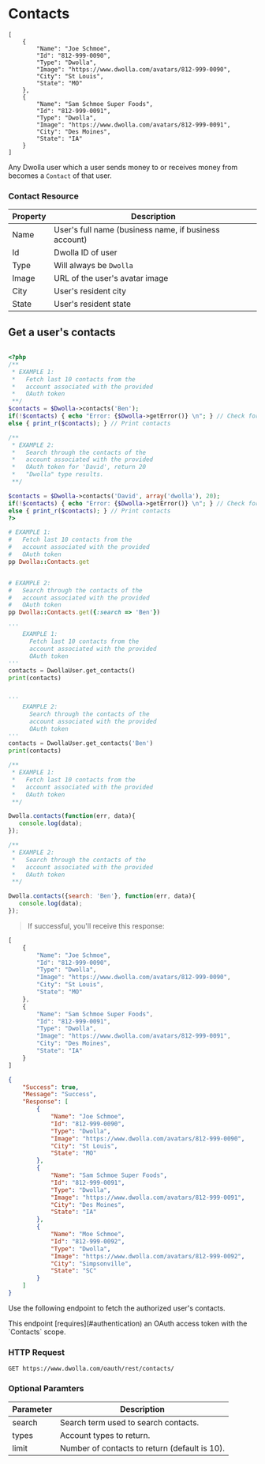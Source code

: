 # Contacts

```shell
[
    {
        "Name": "Joe Schmoe",
        "Id": "812-999-0090",
        "Type": "Dwolla",
        "Image": "https://www.dwolla.com/avatars/812-999-0090",
        "City": "St Louis",
        "State": "MO"
    },
    {
        "Name": "Sam Schmoe Super Foods",
        "Id": "812-999-0091",
        "Type": "Dwolla",
        "Image": "https://www.dwolla.com/avatars/812-999-0091",
        "City": "Des Moines",
        "State": "IA"
    }
]
```

Any Dwolla user which a user sends money to or receives money from becomes a `Contact` of that user.

### Contact Resource

Property | Description
---------|------------
Name | User's full name (business name, if business account)
Id | Dwolla ID of user
Type | Will always be `Dwolla`
Image | URL of the user's avatar image
City | User's resident city
State | User's resident state

## Get a user's contacts


```json
```

```php
<?php
/**
 * EXAMPLE 1: 
 *   Fetch last 10 contacts from the 
 *   account associated with the provided
 *   OAuth token
 **/
$contacts = $Dwolla->contacts('Ben');
if(!$contacts) { echo "Error: {$Dwolla->getError()} \n"; } // Check for errors
else { print_r($contacts); } // Print contacts

/**
 * EXAMPLE 2: 
 *   Search through the contacts of the
 *   account associated with the provided
 *   OAuth token for 'David', return 20 
 *   "Dwolla" type results. 
 **/

$contacts = $Dwolla->contacts('David', array('dwolla'), 20);
if(!$contacts) { echo "Error: {$Dwolla->getError()} \n"; } // Check for errors
else { print_r($contacts); } // Print contacts
?>
```

```ruby
# EXAMPLE 1: 
#   Fetch last 10 contacts from the 
#   account associated with the provided
#   OAuth token
pp Dwolla::Contacts.get


# EXAMPLE 2: 
#   Search through the contacts of the
#   account associated with the provided
#   OAuth token
pp Dwolla::Contacts.get({:search => 'Ben'})
```
```python
'''
    EXAMPLE 1: 
      Fetch last 10 contacts from the 
      account associated with the provided
      OAuth token
'''
contacts = DwollaUser.get_contacts()
print(contacts)


'''
    EXAMPLE 2: 
      Search through the contacts of the
      account associated with the provided
      OAuth token
'''
contacts = DwollaUser.get_contacts('Ben')
print(contacts)
```
```js
/**
 * EXAMPLE 1: 
 *   Fetch last 10 contacts from the 
 *   account associated with the provided
 *   OAuth token
 **/

Dwolla.contacts(function(err, data){
   console.log(data);
});

/**
 * EXAMPLE 2: 
 *   Search through the contacts of the
 *   account associated with the provided
 *   OAuth token
 **/

Dwolla.contacts({search: 'Ben'}, function(err, data){
   console.log(data);
});

```

> If successful, you'll receive this response:

```js
[
    {
        "Name": "Joe Schmoe",
        "Id": "812-999-0090",
        "Type": "Dwolla",
        "Image": "https://www.dwolla.com/avatars/812-999-0090",
        "City": "St Louis",
        "State": "MO"
    },
    {
        "Name": "Sam Schmoe Super Foods",
        "Id": "812-999-0091",
        "Type": "Dwolla",
        "Image": "https://www.dwolla.com/avatars/812-999-0091",
        "City": "Des Moines",
        "State": "IA"
    }
]
```

```json
{
    "Success": true,
    "Message": "Success",
    "Response": [
        {
            "Name": "Joe Schmoe",
            "Id": "812-999-0090",
            "Type": "Dwolla",
            "Image": "https://www.dwolla.com/avatars/812-999-0090",
            "City": "St Louis",
            "State": "MO"
        },
        {
            "Name": "Sam Schmoe Super Foods",
            "Id": "812-999-0091",
            "Type": "Dwolla",
            "Image": "https://www.dwolla.com/avatars/812-999-0091",
            "City": "Des Moines",
            "State": "IA"
        },
        {
            "Name": "Moe Schmoe",
            "Id": "812-999-0092",
            "Type": "Dwolla",
            "Image": "https://www.dwolla.com/avatars/812-999-0092",
            "City": "Simpsonville",
            "State": "SC"
        }
    ]
}
```

Use the following endpoint to fetch the authorized user's contacts.

<aside class="reminder">This endpoint [requires](#authentication) an OAuth access token with the `Contacts` scope.</aside>

### HTTP Request

`GET https://www.dwolla.com/oauth/rest/contacts/`

### Optional Paramters

| Parameter   | Description                                   |
|-------------|-----------------------------------------------|
| search      | Search term used to search contacts.          |
| types       | Account types to return.                      |
| limit       | Number of contacts to return (default is 10). |